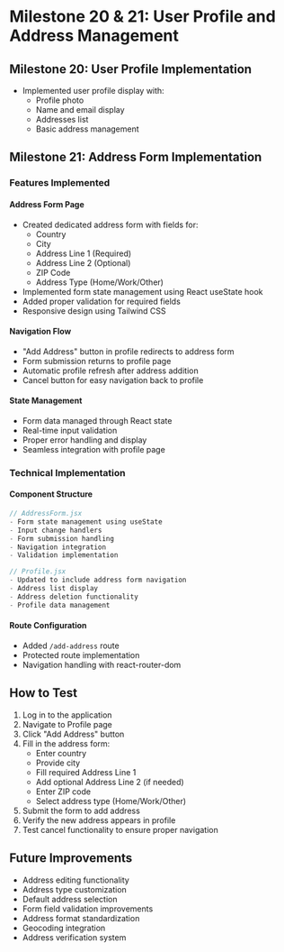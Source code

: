 # Milestone 20 & 21: User Profile and Address Management

## Milestone 20: User Profile Implementation
- Implemented user profile display with:
  - Profile photo
  - Name and email display
  - Addresses list
  - Basic address management

## Milestone 21: Address Form Implementation

### Features Implemented

#### Address Form Page
- Created dedicated address form with fields for:
  - Country
  - City
  - Address Line 1 (Required)
  - Address Line 2 (Optional)
  - ZIP Code
  - Address Type (Home/Work/Other)
- Implemented form state management using React useState hook
- Added proper validation for required fields
- Responsive design using Tailwind CSS

#### Navigation Flow
- "Add Address" button in profile redirects to address form
- Form submission returns to profile page
- Automatic profile refresh after address addition
- Cancel button for easy navigation back to profile

#### State Management
- Form data managed through React state
- Real-time input validation
- Proper error handling and display
- Seamless integration with profile page

### Technical Implementation

#### Component Structure
```jsx
// AddressForm.jsx
- Form state management using useState
- Input change handlers
- Form submission handling
- Navigation integration
- Validation implementation

// Profile.jsx
- Updated to include address form navigation
- Address list display
- Address deletion functionality
- Profile data management
```

#### Route Configuration
- Added `/add-address` route
- Protected route implementation
- Navigation handling with react-router-dom

## How to Test
1. Log in to the application
2. Navigate to Profile page
3. Click "Add Address" button
4. Fill in the address form:
   - Enter country
   - Provide city
   - Fill required Address Line 1
   - Add optional Address Line 2 (if needed)
   - Enter ZIP code
   - Select address type (Home/Work/Other)
5. Submit the form to add address
6. Verify the new address appears in profile
7. Test cancel functionality to ensure proper navigation

## Future Improvements
- Address editing functionality
- Address type customization
- Default address selection
- Form field validation improvements
- Address format standardization
- Geocoding integration
- Address verification system